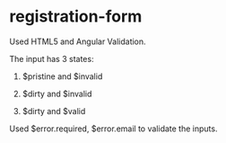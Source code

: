 # registration-form
Used HTML5 and Angular Validation.

The input has 3 states:

1. $pristine and $invalid

2. $dirty and $invalid

3. $dirty and $valid

Used $error.required, $error.email to validate the inputs.

